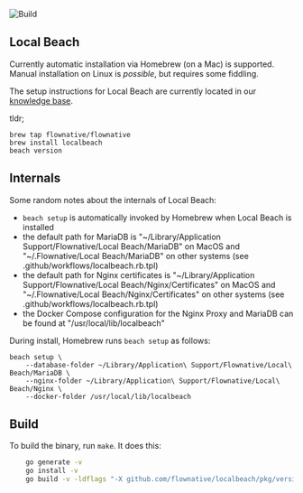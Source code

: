 ![Build](https://github.com/flownative/localbeach/workflows/Build/badge.svg?branch=master)

Local Beach
-----------

Currently automatic installation via Homebrew (on a Mac) is supported. Manual installation on 
Linux is *possible*, but requires some fiddling.

The setup instructions for Local Beach are currently located in our [knowledge base](https://support.flownative.com/help/en-us/14-local-beach/38-how-to-set-up-local-beach).
 
tldr;
```
brew tap flownative/flownative
brew install localbeach
beach version
``` 
 
Internals
---------

Some random notes about the internals of Local Beach:

- `beach setup` is automatically invoked by Homebrew when Local Beach is installed
- the default path for MariaDB is "~/Library/Application Support/Flownative/Local Beach/MariaDB" on MacOS and "~/.Flownative/Local Beach/MariaDB" on other systems (see .github/workflows/localbeach.rb.tpl)
- the default path for Nginx certificates is "~/Library/Application Support/Flownative/Local Beach/Nginx/Certificates" on MacOS and "~/.Flownative/Local Beach/Nginx/Certificates" on other systems (see .github/workflows/localbeach.rb.tpl)
- the Docker Compose configuration for the Nginx Proxy and MariaDB can be found at "/usr/local/lib/localbeach"

During install, Homebrew runs `beach setup` as follows:

```
beach setup \
    --database-folder ~/Library/Application\ Support/Flownative/Local\ Beach/MariaDB \
    --nginx-folder ~/Library/Application\ Support/Flownative/Local\ Beach/Nginx \
    --docker-folder /usr/local/lib/localbeach
```

Build
-----

To build the binary, run `make`. It does this:
 
```bash
    go generate -v
    go install -v
    go build -v -ldflags "-X github.com/flownative/localbeach/pkg/version.Version=dev" -o beach
``` 
 